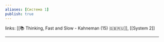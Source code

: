 ```yaml
---
aliases: [Система 1]
publish: true
---
```

links: [[📚 Thinking, Fast and Slow - Kahneman (15) 🇬🇧🇷🇺]], [[System 2]]

---
